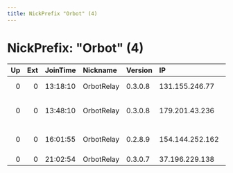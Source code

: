 ```yaml
---
title: NickPrefix "Orbot" (4)
---
```


# NickPrefix: "Orbot" (4)

|   Up |   Ext | JoinTime   | Nickname   | Version   | IP              | AS                   | CC   |   ORp |   Dirp | OS    | Contact   |   eFamMembers |
|-----:|------:|:-----------|:-----------|:----------|:----------------|:---------------------|:-----|------:|-------:|:------|:----------|--------------:|
|    0 |     0 | 13:18:10   | OrbotRelay | 0.3.0.8   | 131.155.246.77  | SURFnet bv           | nl   |  9001 |      0 | Linux | None      |             1 |
|    0 |     0 | 13:48:10   | OrbotRelay | 0.3.0.8   | 179.201.43.236  | Tim Celular S.A.     | br   |  9001 |      0 | Linux | None      |             1 |
|    0 |     0 | 16:01:55   | OrbotRelay | 0.2.8.9   | 154.144.252.162 | Itissalat Al-MAGHRIB | ma   |  9001 |      0 | Linux | None      |             1 |
|    0 |     0 | 21:02:54   | OrbotRelay | 0.3.0.7   | 37.196.229.138  | TELE2                | se   |  9001 |      0 | Linux | None      |             1 |
